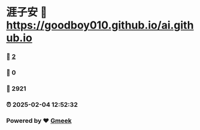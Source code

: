 # 涯子安 :link: https://goodboy010.github.io/ai.github.io 
### :page_facing_up: [2](https://goodboy010.github.io/ai.github.io/tag.html) 
### :speech_balloon: 0 
### :hibiscus: 2921 
### :alarm_clock: 2025-02-04 12:52:32 
### Powered by :heart: [Gmeek](https://github.com/Meekdai/Gmeek)
